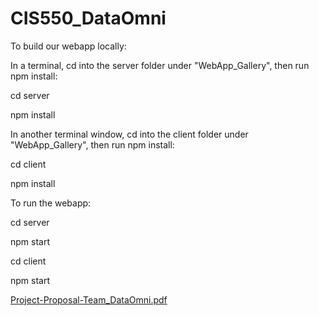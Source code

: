# CIS550_DataOmni

To build our webapp locally:

In a terminal, cd into the server folder under "WebApp_Gallery", then run npm install:

cd server

npm install

In another terminal window, cd into the client folder under "WebApp_Gallery", then run npm install:

cd client

npm install

To run the webapp:

cd server

npm start

cd client

npm start


[Project-Proposal-Team_DataOmni.pdf](https://github.com/xueliu28/CIS550_DataOmni/files/8082474/Project-Proposal-Team_DataOmni.pdf)

